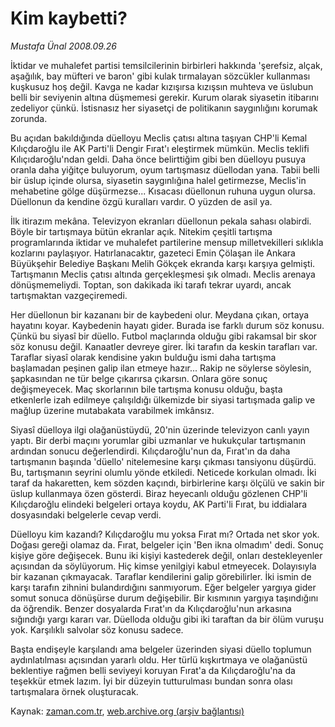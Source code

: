 # Kim kaybetti?

*Mustafa Ünal 2008.09.26*

<tr><td class="metin" colspan="2" style="padding-top: 20px; padding-left: 5px; padding-right: 10px;">İktidar ve muhalefet partisi temsilcilerinin birbirleri hakkında 'şerefsiz, alçak, aşağılık, bay müfteri ve baron' gibi kulak tırmalayan sözcükler kullanması kuşkusuz hoş değil. Kavga ne kadar kızışırsa kızışsın muhteva ve üslubun belli bir seviyenin altına düşmemesi gerekir. Kurum olarak siyasetin itibarını zedeliyor çünkü. İstisnasız her siyasetçi de politikanın saygınlığını korumak zorunda.</td></tr><tr><td class="metin" colspan="2" style="padding-top: 20px; padding-left: 5px; padding-right: 10px;"><p>Bu açıdan bakıldığında düelloyu Meclis çatısı altına taşıyan CHP'li Kemal Kılıçdaroğlu ile AK Parti'li Dengir Fırat'ı eleştirmek mümkün. Meclis teklifi Kılıçıdaroğlu'ndan geldi. Daha önce belirttiğim gibi ben düelloyu pusuya oranla daha yiğitçe buluyorum, oyum tartışmasız düellodan yana. Tabii belli bir üslup içinde olursa, siyasetin saygınlığına halel getirmezse, Meclis'in mehabetine gölge düşürmezse... Kısacası düellonun ruhuna uygun olursa. Düellonun da kendine özgü kuralları vardır. O yüzden de asil ya. 
<p>İlk itirazım mekâna. Televizyon ekranları düellonun pekala sahası olabirdi. Böyle bir tartışmaya bütün ekranlar açık. Nitekim çeşitli tartışma programlarında iktidar ve muhalefet partilerine mensup milletvekilleri sıklıkla kozlarını paylaşıyor. Hatırlanacaktır, gazeteci Emin Çölaşan ile Ankara Büyükşehir Belediye Başkanı Melih Gökçek ekranda karşı karşıya gelmişti. Tartışmanın Meclis çatısı altında gerçekleşmesi şık olmadı. Meclis arenaya dönüşmemeliydi. Toptan, son dakikada iki tarafı tekrar uyardı, ancak tartışmaktan vazgeçiremedi. 
<p>Her düellonun bir kazananı bir de kaybedeni olur. Meydana çıkan, ortaya hayatını koyar. Kaybedenin hayatı gider. Burada ise farklı durum söz konusu. Çünkü bu siyasî bir düello. Futbol maçlarında olduğu gibi rakamsal bir skor söz konusu değil. Kanaatler devreye girer. İki tarafın da keskin tarafları var. Taraflar siyasî olarak kendisine yakın bulduğu ismi daha tartışma başlamadan peşinen galip ilan etmeye hazır... Rakip ne söylerse söylesin, şapkasından ne tür belge çıkarırsa çıkarsın. Onlara göre sonuç değişmeyecek. Maç skorlarının bile tartışma konusu olduğu, başta etkenlerle izah edilmeye çalışıldığı ülkemizde bir siyasi tartışmada galip ve mağlup üzerine mutabakata varabilmek imkânsız. 
<p>Siyasî düelloya ilgi olağanüstüydü, 20'nin üzerinde televizyon canlı yayın yaptı. Bir derbi maçını yorumlar gibi uzmanlar ve hukukçular tartışmanın ardından sonucu değerlendirdi. Kılıçdaroğlu'nun da, Fırat'ın da daha tartışmanın başında 'düello' nitelemesine karşı çıkması tansiyonu düşürdü. Bu, tartışmanın seyrini olumlu yönde etkiledi. Neticede korkulan olmadı. İki taraf da hakaretten, kem sözden kaçındı, birbirlerine karşı ölçülü ve sakin bir üslup kullanmaya özen gösterdi. Biraz heyecanlı olduğu gözlenen CHP'li Kılıçdaroğlu elindeki belgeleri ortaya koydu, AK Parti'li Fırat, bu iddialara dosyasındaki belgelerle cevap verdi. 
<p>Düelloyu kim kazandı? Kılıçdaroğlu mu yoksa Fırat mı? Ortada net skor yok. Doğası gereği olamaz da. Fırat, belgeler için 'Ben ikna olmadım' dedi. Sonuç kişiye göre değişecek. Bunu iki kişiyi kastederek değil, onları destekleyenler açısından da söylüyorum. Hiç kimse yenilgiyi kabul etmeyecek. Dolayısıyla bir kazanan çıkmayacak. Taraflar kendilerini galip görebilirler. İki ismin de karşı tarafın zihnini bulandırdığını sanmıyorum. Eğer belgeler yargıya gider somut sonuca dönüşürse durum değişebilir. Bir kısmının yargıya taşındığını da öğrendik. Benzer dosyalarda Fırat'ın da Kılıçdaroğlu'nun arkasına sığındığı yargı kararı var. Düelloda olduğu gibi iki taraftan da bir ölüm vuruşu yok. Karşılıklı salvolar söz konusu sadece. 
<p>Başta endişeyle karşılandı ama belgeler üzerinden siyasi düello toplumun aydınlatılması açısından yararlı oldu. Her türlü kışkırtmaya ve olağanüstü beklentiye rağmen belli seviyeyi koruyan Fırat'a da Kılıçdaroğlu'na da teşekkür etmek lazım. İyi bir düzeyin tutturulması bundan sonra olası tartışmalara örnek oluşturacak. <br/></p></p></p></p></p></p></td></tr>

Kaynak: [zaman.com.tr](http://zaman.com.tr/yazar.do?yazino=742720), [web.archive.org (arşiv bağlantısı)](http://web.archive.org/web/20081102022915/http://www.zaman.com.tr:80/yazar.do?yazino=742720)
